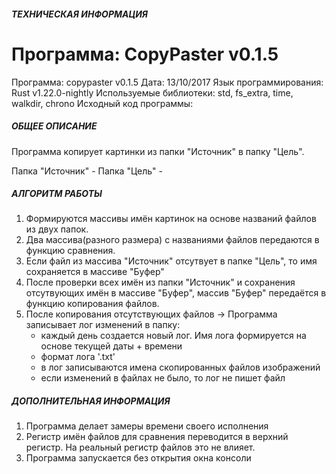 ##### ТЕХНИЧЕСКАЯ ИНФОРМАЦИЯ #####
Программа: CopyPaster v0.1.5
=======
Программа: сopypaster v0.1.5
Дата: 13/10/2017
Язык программирования: Rust v1.22.0-nightly
Используемые библиотеки: std, fs_extra, time, walkdir, chrono 
Исходный код программы: 

##### ОБЩЕЕ ОПИСАНИЕ #####

Программа копирует картинки из папки "Источник" в папку "Цель".

Папка "Источник" - 
Папка "Цель" - 

##### АЛГОРИТМ РАБОТЫ #####

1) Формируются массивы имён картинок на основе названий файлов из двух папок.
2) Два массива(разного размера) с названиями файлов передаются в функцию сравнения.
3) Если файл из массива "Источник" отсутвует в папке "Цель", то имя сохраняется в массиве "Буфер"
4) После проверки всех имён из папки "Источник" и сохранения отсутвующих имён в массиве "Буфер", массив "Буфер" передаётся в функцию копирования файлов.
5) После копирования отсутствующих файлов -> Программа записывает лог изменений в папку:
    - каждый день создается новый лог. Имя лога формируется на основе текущей даты + времени
    - формат лога '.txt'
    - в лог записываются имена скопированных файлов изображений
    - если изменений в файлах не было, то лог не пишет файл

##### ДОПОЛНИТЕЛЬНАЯ ИНФОРМАЦИЯ #####

1) Программа делает замеры времени своего исполнения
2) Регистр имён файлов для сравнения переводится в верхний регистр. На реальный регистр файлов это не влияет.
3) Программа запускается без открытия окна консоли
